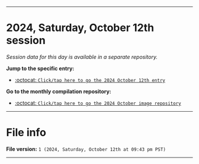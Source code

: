 
***

# 2024, Saturday, October 12th session

_Session data for this day is available in a separate repository._

**Jump to the specific entry:**

- [:octocat: `Click/tap here to go the 2024 October 12th entry`](https://github.com/seanpm2001/SeansLifeArchive_Images_MotorWorld_CarFactory_Y2024_V10/tree/SeansLifeArchive_Images_MotorWorld_CarFactory_Y2024_V10_Main-dev/2024/10_October/12/)

**Go to the monthly compilation repository:**

- [:octocat: `Click/tap here to go the 2024 October image repository`](https://github.com/seanpm2001/SeansLifeArchive_Images_MotorWorld_CarFactory_Y2024_V10/)

***

# File info

**File version:** `1 (2024, Saturday, October 12th at 09:43 pm PST)`

***
